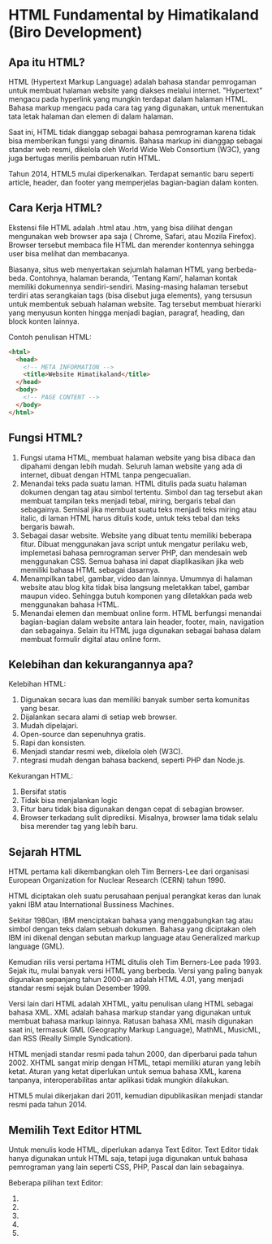 # HTML Fundamental by Himatikaland (Biro Development)
## Apa itu HTML?
HTML (Hypertext Markup Language) adalah bahasa standar pemrogaman untuk membuat halaman website yang diakses melalui internet. "Hypertext" mengacu pada hyperlink yang mungkin terdapat dalam halaman HTML. Bahasa markup mengacu pada cara tag yang digunakan, untuk menentukan tata letak halaman dan elemen di dalam halaman. 

Saat ini, HTML tidak dianggap sebagai bahasa pemrograman karena tidak bisa memberikan fungsi yang dinamis. Bahasa markup ini dianggap sebagai standar web resmi, dikelola oleh World Wide Web Consortium (W3C), yang juga bertugas merilis pembaruan rutin HTML. 

Tahun 2014, HTML5 mulai diperkenalkan. Terdapat semantic baru seperti article, header, dan footer yang memperjelas bagian-bagian dalam konten.

## Cara Kerja HTML?
Ekstensi file HTML adalah .html atau .htm, yang bisa dilihat dengan mengunakan web browser apa saja ( Chrome, Safari, atau Mozila Firefox). Browser tersebut membaca file HTML dan merender kontennya sehingga user bisa melihat dan membacanya.

Biasanya, situs web menyertakan sejumlah halaman HTML yang berbeda-beda. Contohnya, halaman beranda, ‘Tentang Kami’, halaman kontak memiliki dokumennya sendiri-sendiri. Masing-masing halaman tersebut terdiri atas serangkaian tags (bisa disebut juga elements), yang tersusun untuk membentuk sebuah halaman website. Tag tersebut membuat hierarki yang menyusun konten hingga menjadi bagian, paragraf, heading, dan block konten lainnya.

Contoh penulisan HTML:

``` HTML
<html>
  <head>
    <!-- META INFORMATION -->
    <title>Website Himatikaland</title>
  </head>
  <body>
    <!-- PAGE CONTENT -->
  </body>
</html>
```

## Fungsi HTML?
1. Fungsi utama HTML, membuat halaman website yang bisa dibaca dan dipahami dengan lebih mudah. Seluruh laman website yang ada di internet, dibuat dengan HTML tanpa pengecualian.
2. Menandai teks pada suatu laman. HTML ditulis pada suatu halaman dokumen dengan tag atau simbol tertentu. Simbol dan tag tersebut akan membuat tampilan teks menjadi tebal, miring, bergaris tebal dan sebagainya. Semisal jika membuat suatu teks menjadi teks miring atau italic, di laman HTML harus ditulis kode, untuk teks tebal dan teks bergaris bawah.
3. Sebagai dasar website. Website yang dibuat tentu memiliki beberapa fitur. Dibuat menggunakan java script untuk mengatur perilaku web, implemetasi bahasa pemrograman server PHP, dan mendesain web menggunakan CSS. Semua bahasa ini dapat diaplikasikan jika web memiliki bahasa HTML sebagai dasarnya.
4. Menampilkan tabel, gambar, video dan lainnya. Umumnya di halaman website atau blog kita tidak bisa langsung meletakkan tabel, gambar maupun video. Sehingga butuh komponen yang diletakkan pada web menggunakan bahasa HTML.
5. Menandai elemen dan membuat online form. HTML berfungsi menandai bagian-bagian dalam website antara lain header, footer, main, navigation dan sebagainya. Selain itu HTML juga digunakan sebagai bahasa dalam membuat formulir digital atau online form.

## Kelebihan dan kekurangannya apa?
Kelebihan HTML:

1. Digunakan secara luas dan memiliki banyak sumber serta komunitas yang besar.
2. Dijalankan secara alami di setiap web browser.
3. Mudah dipelajari.
4. Open-source dan sepenuhnya gratis.
5. Rapi dan konsisten.
6. Menjadi standar resmi web, dikelola oleh (W3C).
7. ntegrasi mudah dengan bahasa backend, seperti PHP dan Node.js.

Kekurangan HTML:

1. Bersifat statis
2. Tidak bisa menjalankan logic
3. Fitur baru tidak bisa digunakan dengan cepat di sebagian browser.
4. Browser terkadang sulit diprediksi. Misalnya, browser lama tidak selalu bisa merender tag yang lebih baru.

## Sejarah HTML
HTML pertama kali dikembangkan oleh Tim Berners-Lee dari organisasi European Organization for Nuclear Research (CERN) tahun 1990. 

HTML diciptakan oleh suatu perusahaan penjual perangkat keras dan lunak yakni IBM atau International Bussiness Machines.

Sekitar 1980an, IBM menciptakan bahasa yang menggabungkan tag atau simbol dengan teks dalam sebuah dokumen. Bahasa yang diciptakan oleh IBM ini dikenal dengan sebutan markup language atau Generalized markup language (GML).

Kemudian rilis versi pertama HTML ditulis oleh Tim Berners-Lee pada 1993. Sejak itu, mulai banyak versi HTML yang berbeda. Versi yang paling banyak digunakan sepanjang tahun 2000-an adalah HTML 4.01, yang menjadi standar resmi sejak bulan Desember 1999.

Versi lain dari HTML adalah XHTML, yaitu penulisan ulang HTML sebagai bahasa XML. XML adalah bahasa markup standar yang digunakan untuk membuat bahasa markup lainnya. Ratusan bahasa XML masih digunakan saat ini, termasuk GML (Geography Markup Language), MathML, MusicML, dan RSS (Really Simple Syndication).

HTML menjadi standar resmi pada tahun 2000, dan diperbarui pada tahun 2002. XHTML sangat mirip dengan HTML, tetapi memiliki aturan yang lebih ketat. Aturan yang ketat diperlukan untuk semua bahasa XML, karena tanpanya, interoperabilitas antar aplikasi tidak mungkin dilakukan.

HTML5 mulai dikerjakan dari 2011, kemudian dipublikasikan menjadi standar resmi pada tahun 2014.

## Memilih Text Editor HTML
Untuk menulis kode HTML, diperlukan adanya Text Editor. Text Editor tidak hanya digunakan untuk HTML saja, tetapi juga digunakan untuk bahasa pemrograman yang lain seperti CSS, PHP, Pascal dan lain sebagainya.

Beberapa pilihan text Editor:

1. 
2. 
3. 
4. 
5. 

